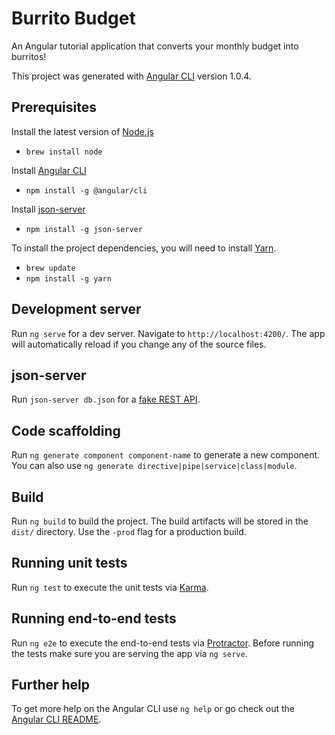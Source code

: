 # Burrito Budget

An Angular tutorial application that converts your monthly budget into burritos!

This project was generated with [Angular CLI](https://github.com/angular/angular-cli) version 1.0.4.

## Prerequisites

Install the latest version of [Node.js](https://nodejs.org/en/)
* `brew install node`

Install [Angular CLI](https://github.com/angular/angular-cli)
*  `npm install -g @angular/cli`

Install [json-server](https://github.com/typicode/json-server)
* `npm install -g json-server`

To install the project dependencies, you will need to install [Yarn](https://yarnpkg.com/en/docs/install).
* `brew update`
* `npm install -g yarn`

## Development server

Run `ng serve` for a dev server. Navigate to `http://localhost:4200/`. The app will automatically reload if you change any of the source files.

## json-server

Run `json-server db.json` for a [fake REST API](https://github.com/typicode/json-server).

## Code scaffolding

Run `ng generate component component-name` to generate a new component. You can also use `ng generate directive|pipe|service|class|module`.

## Build

Run `ng build` to build the project. The build artifacts will be stored in the `dist/` directory. Use the `-prod` flag for a production build.

## Running unit tests

Run `ng test` to execute the unit tests via [Karma](https://karma-runner.github.io).

## Running end-to-end tests

Run `ng e2e` to execute the end-to-end tests via [Protractor](http://www.protractortest.org/).
Before running the tests make sure you are serving the app via `ng serve`.

## Further help

To get more help on the Angular CLI use `ng help` or go check out the [Angular CLI README](https://github.com/angular/angular-cli/blob/master/README.md).
